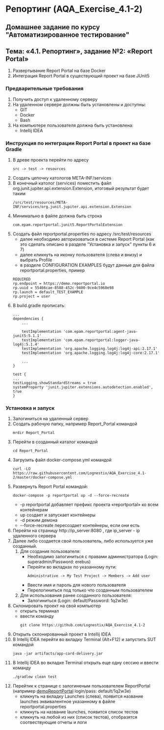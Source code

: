 # Репортинг (AQA_Exercise_4.1-2)
## Домашнее задание по курсу "Автоматизированное тестирование"
## Тема: «4.1. Репортинг», задание №2: «Report Portal»
1. Развертывание Report Portal на базе Docker
1. Интеграция Report Portal в существующий проект на базе JUnit5
### Предварительные требования
1. Получить доступ к удаленному серверу
1. На удаленном сервере должны быть установлены и доступны:
	- GIT
	- Docker	
	- Bash
1. На компьютере пользователя должна быть установлена:
	- Intellij IDEA
### Инструкция по интеграции Report Portal в проект на базе Gradle
1. В древе проекта перейти по адресу
	```
	src -> test -> resources
	```
1. Создать цепочку катологов META-INF/services
1. В конечный католог (services) поместить файл org.junit.jupiter.api.extension.Extension, итоговый результат будет таким
	```
	/src/test/resources/META-INF/services/org.junit.jupiter.api.extension.Extension
	```
1. Минимально в файле должна быть строка
	```
	com.epam.reportportal.junit5.ReportPortalExtension
	```
1. Создать файл reportportal.properties по адресу /src/test/resources
	- далее необходимо авторизоваться в системе Report Portal (как это сделать описано в разделе "Установка и запуск" пункты 6 и 7)
	- далее кликнуть на иконку пользователя (слева и внизу) и выбрать Profile
	- в разделе CONFIGURATION EXAMPLES будут данные для файла reportportal.properties, пример
	```
	REQUIRED
	rp.endpoint = https://demo.reportportal.io
	rp.uuid = 55466cae-8588-452c-9400-9ce4c5960e98
	rp.launch = default_TEST_EXAMPLE
	rp.project = user
	```	
1. В build.gradle прописать:
	```
	...
	dependencies {
		...

		testImplementation 'com.epam.reportportal:agent-java-junit5:5.1.1'
		testImplementation 'com.epam.reportportal:logger-java-log4j:5.1.4'
		testImplementation 'org.apache.logging.log4j:log4j-api:2.17.1'
		testImplementation 'org.apache.logging.log4j:log4j-core:2.17.1'

		...
	}
	
	test {
	...
    testLogging.showStandardStreams = true
    systemProperty 'junit.jupiter.extensions.autodetection.enabled', true
	}
	```
### Установка и запуск
1. Залогиниться на удаленный сервер
1. Создать рабочую папку, например Report_Portal командой
	```
	mrdir Report_Portal
	```
1. Перейти в созданный каталог командой
	```
	cd Report_Portal
	```
1. Загрузить файл docker-compose.yml командой
	```
	curl -LO https://raw.githubusercontent.com/Lognestix/AQA_Exercise_4.1-2/master/docker-compose.yml
	```
1. Развернуть Report Portal командой:
	```
	docker-compose -p reportportal up -d --force-recreate
	```
	- -p reportportal добавляет префикс проекта «reportportal» ко всем контейнерам
	- up создает и запускает контейнеры
	- -d режим демона
	- --force-recreate пересоздает контейнеры, если они есть	
1. Перейти на страницу http://ip_server:8080 , где ip_server - ip удаленного сервера
1. Далее либо создается свой пользователь, либо используется уже созданный.
	1. Для создания пользователя:
		- Необходимо залогиниться с правами администратора (Login: superadmin/Password: erebus)
		- Перейти во вкладках по указанному пути:
			```
			Administrative -> My Test Project -> Members -> Add user
			```
		- Ввести имя и пароль для нового пользователя
		- Перелогиниться под только что созданным пользователем
	1. Для использования ранее созданного пользователя:
		- Залогиниться (Login: default/Password: 1q2w3e)
1. Склонировать проект на свой компьютер
	- открыть терминал
	- ввести команду 
		```
		git clone https://github.com/Lognestix/AQA_Exercise_4.1-2
		```
1. Открыть склонированный проект в Intellij IDEA
1. В Intellij IDEA перейти во вкладку Terminal (Alt+F12) и запустить SUT командой
	```
	java -jar artifacts/app-card-delivery.jar
	```
1. В Intellij IDEA во вкладке Terminal открыть еще одну сессию и ввести команду
	```
	./gradlew clean test
	```
1. Перейтик к странице с залогиненым пользователем ReportPortal (например [demoReportPortal](https://demo.reportportal.io) login/pass: default/1q2w3e)
	- кликнуть на вкладку Launches (слева), появится название launches эквивалентное указанному в файле reportportal.properties
	- кликнуть на название launches, появится список тестов
	- кликнуть на любой из них (список тестов), отобразятся соотвествующие отчеты и логи